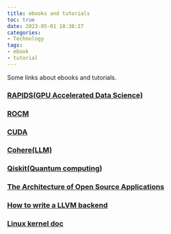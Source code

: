```yaml
---
title: ebooks and tutorials
toc: true
date: 2023-05-01 18:38:27
categories:
- Technology
tags:
- ebook
- tutorial
---
```


Some links about ebooks and tutorials.

<!-- more -->

### [RAPIDS(GPU Accelerated Data Science)](https://rapids.ai)

### [ROCM](https://rocm.docs.amd.com/) 

### [CUDA](https://docs.nvidia.com/cuda/)

### [Cohere(LLM)](https://docs.cohere.com/docs)

### [Qiskit(Quantum computing)](https://qiskit.org/learn)

### [The Architecture of Open Source Applications](https://aosabook.org/en/)

### [How to write a LLVM backend](https://sourcecodeartisan.com/2020/09/13/llvm-backend-0.html)

### [Linux kernel doc](https://www.kernel.org/doc/html/latest/index.html)
